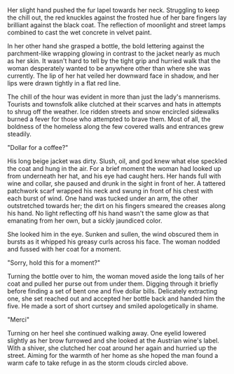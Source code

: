 Her slight hand pushed the fur lapel towards her neck. Struggling to
keep the chill out, the red knuckles against the frosted hue of her bare
fingers lay brilliant against the black coat. The reflection of
moonlight and street lamps combined to cast the wet concrete in velvet
paint.

In her other hand she grasped a bottle, the bold lettering against the
parchment-like wrapping glowing in contrast to the jacket nearly as much
as her skin. It wasn't hard to tell by the tight grip and hurried walk
that the woman desperately wanted to be anywhere other than where she
was currently. The lip of her hat veiled her downward face in shadow,
and her lips were drawn tightly in a flat red line.

The chill of the hour was evident in more than just the lady's
mannerisms. Tourists and townsfolk alike clutched at their scarves and
hats in attempts to shrug off the weather. Ice ridden streets and snow 
encircled sidewalks burned a fever for those who attempted to brave 
them. Most of all, the boldness of the homeless along the few covered 
walls and entrances grew steadily.

"Dollar for a coffee?"

His long beige jacket was dirty. Slush, oil, and god knew what else
speckled the coat and hung in the air. For a brief moment the woman had
looked up from underneath her hat, and his eye had caught hers. Her
hands full with wine and collar, she paused and drunk in the sight in
front of her. A tattered patchwork scarf wrapped his neck and swung in
front of his chest with each burst of wind. One hand was tucked under an
arm, the other outstretched towards her; the dirt on his fingers smeared
the creases along his hand. No light reflecting off his hand wasn't the
same glow as that emanating from her own, but a sickly jaundiced color. 

She looked him in the eye. Sunken and sullen, the wind obscured them in
bursts as it whipped his greasy curls across his face. The woman nodded
and fussed with her coat for a moment. 

"Sorry, hold this for a moment?"

Turning the bottle over to him, the woman moved aside the long tails of
her coat and pulled her purse out from under them. Digging through it
briefly before finding a set of bent one and five dollar bills.
Delicately extracting one, she set reached out and accepted her bottle
back and handed him the five. He made a sort of short curtsey and smiled
apologetically in shame. 

"Merci"

Turning on her heel she continued walking away. One eyelid lowered
slightly as her brow furrowed and she looked at the Austrian wine's
label. With a shiver, she clutched her coat around her again and hurried
up the street. Aiming for the warmth of her home as she hoped the man
found a warm cafe to take refuge in as the storm clouds circled above. 


